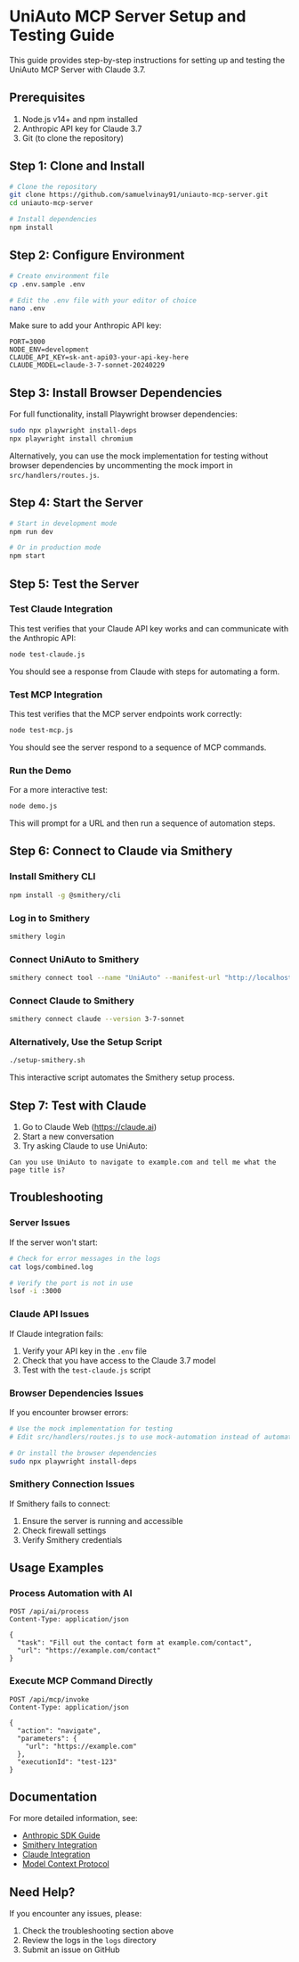 # UniAuto MCP Server Setup and Testing Guide

This guide provides step-by-step instructions for setting up and testing the UniAuto MCP Server with Claude 3.7.

## Prerequisites

1. Node.js v14+ and npm installed
2. Anthropic API key for Claude 3.7
3. Git (to clone the repository)

## Step 1: Clone and Install

```bash
# Clone the repository
git clone https://github.com/samuelvinay91/uniauto-mcp-server.git
cd uniauto-mcp-server

# Install dependencies
npm install
```

## Step 2: Configure Environment

```bash
# Create environment file
cp .env.sample .env

# Edit the .env file with your editor of choice
nano .env
```

Make sure to add your Anthropic API key:

```
PORT=3000
NODE_ENV=development
CLAUDE_API_KEY=sk-ant-api03-your-api-key-here
CLAUDE_MODEL=claude-3-7-sonnet-20240229
```

## Step 3: Install Browser Dependencies

For full functionality, install Playwright browser dependencies:

```bash
sudo npx playwright install-deps
npx playwright install chromium
```

Alternatively, you can use the mock implementation for testing without browser dependencies by uncommenting the mock import in `src/handlers/routes.js`.

## Step 4: Start the Server

```bash
# Start in development mode
npm run dev

# Or in production mode
npm start
```

## Step 5: Test the Server

### Test Claude Integration

This test verifies that your Claude API key works and can communicate with the Anthropic API:

```bash
node test-claude.js
```

You should see a response from Claude with steps for automating a form.

### Test MCP Integration

This test verifies that the MCP server endpoints work correctly:

```bash
node test-mcp.js
```

You should see the server respond to a sequence of MCP commands.

### Run the Demo

For a more interactive test:

```bash
node demo.js
```

This will prompt for a URL and then run a sequence of automation steps.

## Step 6: Connect to Claude via Smithery

### Install Smithery CLI

```bash
npm install -g @smithery/cli
```

### Log in to Smithery

```bash
smithery login
```

### Connect UniAuto to Smithery

```bash
smithery connect tool --name "UniAuto" --manifest-url "http://localhost:3000/api/mcp/manifest"
```

### Connect Claude to Smithery

```bash
smithery connect claude --version 3-7-sonnet
```

### Alternatively, Use the Setup Script

```bash
./setup-smithery.sh
```

This interactive script automates the Smithery setup process.

## Step 7: Test with Claude

1. Go to Claude Web (https://claude.ai)
2. Start a new conversation
3. Try asking Claude to use UniAuto:

```
Can you use UniAuto to navigate to example.com and tell me what the page title is?
```

## Troubleshooting

### Server Issues

If the server won't start:

```bash
# Check for error messages in the logs
cat logs/combined.log

# Verify the port is not in use
lsof -i :3000
```

### Claude API Issues

If Claude integration fails:

1. Verify your API key in the `.env` file
2. Check that you have access to the Claude 3.7 model
3. Test with the `test-claude.js` script

### Browser Dependencies Issues

If you encounter browser errors:

```bash
# Use the mock implementation for testing
# Edit src/handlers/routes.js to use mock-automation instead of automation

# Or install the browser dependencies
sudo npx playwright install-deps
```

### Smithery Connection Issues

If Smithery fails to connect:

1. Ensure the server is running and accessible
2. Check firewall settings
3. Verify Smithery credentials

## Usage Examples

### Process Automation with AI

```http
POST /api/ai/process
Content-Type: application/json

{
  "task": "Fill out the contact form at example.com/contact",
  "url": "https://example.com/contact"
}
```

### Execute MCP Command Directly

```http
POST /api/mcp/invoke
Content-Type: application/json

{
  "action": "navigate",
  "parameters": {
    "url": "https://example.com"
  },
  "executionId": "test-123"
}
```

## Documentation

For more detailed information, see:

- [Anthropic SDK Guide](docs/ai-integration/anthropic-sdk.md)
- [Smithery Integration](docs/smithery-setup.md)
- [Claude Integration](docs/ai-integration/claude.md)
- [Model Context Protocol](docs/api/model-context-protocol.md)

## Need Help?

If you encounter any issues, please:

1. Check the troubleshooting section above
2. Review the logs in the `logs` directory
3. Submit an issue on GitHub
